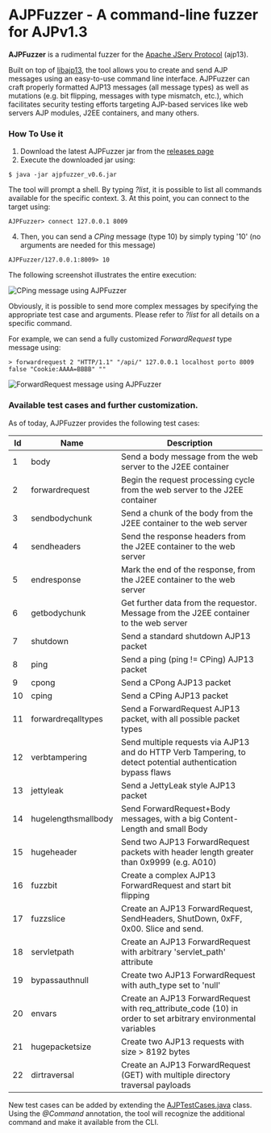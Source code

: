 # AJPFuzzer - A command-line fuzzer for AJPv1.3

**AJPFuzzer** is a rudimental fuzzer for the [Apache JServ Protocol](https://tomcat.apache.org/connectors-doc/ajp/ajpv13a.html) (ajp13). 

Built on top of [libajp13](https://github.com/doyensec/libajp13), the tool allows you to create and send AJP messages using an easy-to-use command line interface. AJPFuzzer can craft properly formatted AJP13 messages (all message types) as well as mutations (e.g. bit flipping, messages with type mismatch, etc.), which facilitates security testing efforts targeting AJP-based services like web servers AJP modules, J2EE containers, and many others.
### How To Use it

1. Download the latest AJPFuzzer jar from the [releases page](https://github.com/doyensec/ajpfuzzer/releases)
2. Execute the downloaded jar using:
```
$ java -jar ajpfuzzer_v0.6.jar
```
The tool will prompt a shell. By typing *?list*, it is possible to list all commands available for the specific context.
3. At this point, you can connect to the target using:
```
AJPFuzzer> connect 127.0.0.1 8009
``` 
4. Then, you can send a *CPing* message (type 10) by simply typing '10' (no arguments are needed for this message)
```
AJPFuzzer/127.0.0.1:8009> 10
```

The following screenshot illustrates the entire execution:

![CPing message using AJPFuzzer](http://i.imgur.com/22lHxX3.png)

Obviously, it is possible to send more complex messages by specifying the appropriate test case and arguments. Please refer to *?list <command>* for all details on a specific command.

For example, we can send a fully customized *ForwardRequest* type message using:
	
```
> forwardrequest 2 "HTTP/1.1" "/api/" 127.0.0.1 localhost porto 8009 false "Cookie:AAAA=BBBB" ""
```

![ForwardRequest message using AJPFuzzer](http://i.imgur.com/5j5JYre.png)

### Available test cases and further customization.

As of today, AJPFuzzer provides the following test cases:

Id | Name | Description
--- | --- | ---
1 | body | Send a body message from the web server to the J2EE container
2 | forwardrequest | Begin the request processing cycle from the web server to the J2EE container
3 | sendbodychunk | Send a chunk of the body from the J2EE container to the web server
4 | sendheaders | Send the response headers from the J2EE container to the web server
5 | endresponse | Mark the end of the response, from the J2EE container to the web server
6 | getbodychunk | Get further data from the requestor. Message from the J2EE container to the web server
7 | shutdown | Send a standard shutdown AJP13 packet
8 | ping | Send a ping (ping != CPing) AJP13 packet
9 | cpong | Send a CPong AJP13 packet
10 | cping | Send a CPing AJP13 packet
11 | forwardreqalltypes | Send a ForwardRequest AJP13 packet, with all possible packet types
12 | verbtampering | Send multiple requests via AJP13 and do HTTP Verb Tampering, to detect potential authentication bypass flaws
13 | jettyleak | Send a JettyLeak style AJP13 packet
14 | hugelengthsmallbody | Send ForwardRequest+Body messages, with a big Content-Length and small Body
15 | hugeheader | Send two AJP13 ForwardRequest packets with header length greater than 0x9999 (e.g. A010)
16 | fuzzbit | Create a complex AJP13 ForwardRequest and start bit flipping
17 | fuzzslice | Create an AJP13 ForwardRequest, SendHeaders, ShutDown, 0xFF, 0x00. Slice and send.
18 | servletpath | Create an AJP13 ForwardRequest with arbitrary 'servlet_path' attribute
19 | bypassauthnull | Create two AJP13 ForwardRequest with auth_type set to 'null'
20 | envars | Create an AJP13 ForwardRequest with req_attribute_code (10) in order to set arbitrary environmental variables
21 | hugepacketsize | Create two AJP13 requests with size > 8192 bytes
22 | dirtraversal | Create an AJP13 ForwardRequest (GET) with multiple directory traversal payloads

New test cases can be added by extending the [AJPTestCases.java](https://github.com/doyensec/ajpfuzzer/blob/master/src/com/doyensec/ajpfuzzer/AJPTestCases.java) class. Using the *@Command* annotation, the tool will recognize the additional command and make it available from the CLI.  

